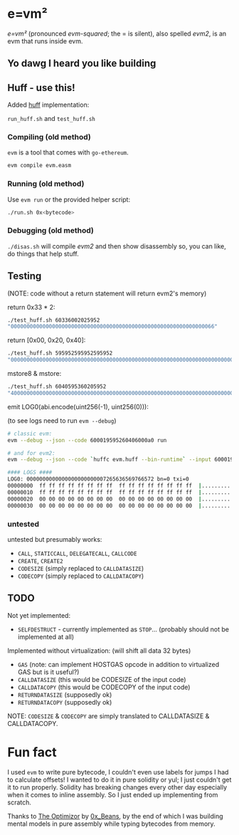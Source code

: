 # e=vm²

*e=vm²* (pronounced *evm-squared*; the = is silent), also spelled *evm2*, is an evm that runs inside evm.

## Yo dawg I heard you like building

## Huff - use this!

Added [huff](https://huff.sh/) implementation:

`run_huff.sh` and `test_huff.sh`

### Compiling (old method)

`evm` is a tool that comes with `go-ethereum`.

```sh
evm compile evm.easm
```

### Running (old method)

Use `evm run` or the provided helper script:

```sh
./run.sh 0x<bytecode>
```

### Debugging (old method)

`./disas.sh` will compile *evm2* and then show disassembly so, you can like, do things that help stuff.

## Testing

(NOTE: code without a return statement will return evm2's memory)

return 0x33 * 2:

```sh
./test_huff.sh 60336002025952
"0000000000000000000000000000000000000000000000000000000000000066"
```

return [0x00, 0x20, 0x40]:
```sh
./test_huff.sh 595952595952595952
"000000000000000000000000000000000000000000000000000000000000000000000000000000000000000000000000000000000000000000000000000000200000000000000000000000000000000000000000000000000000000000000040"
```

mstore8 & mstore:
```sh
./test_huff.sh 6040595360205952
"40000000000000000000000000000000000000000000000000000000000000000000000000000000000000000000000000000000000000000000000000000020"
```

emit LOG0(abi.encode(uint256(-1), uint256(0))):

(to see logs need to run `evm --debug`)
```sh
# classic evm:
evm --debug --json --code 600019595260406000a0 run

# and for evm2:
evm --debug --json --code `huffc evm.huff --bin-runtime` --input 600019595260406000a0 run

#### LOGS ####
LOG0: 0000000000000000000000007265636569766572 bn=0 txi=0
00000000  ff ff ff ff ff ff ff ff  ff ff ff ff ff ff ff ff  |................|
00000010  ff ff ff ff ff ff ff ff  ff ff ff ff ff ff ff ff  |................|
00000020  00 00 00 00 00 00 00 00  00 00 00 00 00 00 00 00  |................|
00000030  00 00 00 00 00 00 00 00  00 00 00 00 00 00 00 00  |................|
```

### untested

untested but presumably works:

- `CALL`, `STATICCALL`, `DELEGATECALL`, `CALLCODE`
- `CREATE`, `CREATE2`
- `CODESIZE` (simply replaced to `CALLDATASIZE`)
- `CODECOPY` (simply replaced to `CALLDATACOPY`)

## TODO

Not yet implemented:
- `SELFDESTRUCT` - currently implemented as `STOP`... (probably should not be implemented at all)

Implemented without virtualization: (will shift all data 32 bytes)
- `GAS` (note: can implement HOSTGAS opcode in addition to virtualized GAS but is it useful?)
- `CALLDATASIZE` (this would be CODESIZE of the input code)
- `CALLDATACOPY` (this would be CODECOPY of the input code)
- `RETURNDATASIZE` (supposedly ok)
- `RETURNDATACOPY` (supposedly ok)

NOTE:
  `CODESIZE` & `CODECOPY` are simply translated to CALLDATASIZE & CALLDATACOPY.

# Fun fact

I used `evm` to write pure bytecode, I couldn't even use labels for jumps I had to calculate offsets!
I wanted to do it in pure solidity or yul; I just couldn't get it to run properly.
Solidity has breaking changes every other day especially when it comes to inline assembly.
So I just ended up implementing from scratch.

Thanks to [The Optimizor](https://twitter.com/0x_Beans/status/1568661118259982336) by [0x_Beans](http://twitter.com/0x_Beans), by the end of which I was building mental models in pure assembly while typing bytecodes from memory.

